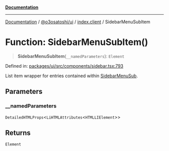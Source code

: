[**Documentation**](../../../../README.md)

***

[Documentation](../../../../README.md) / [@o3osatoshi/ui](../../README.md) / [index.client](../README.md) / SidebarMenuSubItem

# Function: SidebarMenuSubItem()

> **SidebarMenuSubItem**(`__namedParameters`): `Element`

Defined in: [packages/ui/src/components/sidebar.tsx:793](https://github.com/o3osatoshi/experiment/blob/67ff251451cab829206391b718d971ec20ce4dfb/packages/ui/src/components/sidebar.tsx#L793)

List item wrapper for entries contained within [SidebarMenuSub](SidebarMenuSub.md).

## Parameters

### \_\_namedParameters

`DetailedHTMLProps`\<`LiHTMLAttributes`\<`HTMLLIElement`\>\>

## Returns

`Element`
